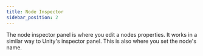 ```yaml
---
title: Node Inspector
sidebar_position: 2
---
```


The node inspector panel is where you edit a nodes properties. It works in a similar way to Unity's inspector panel.
This is also where you set the node's name.
